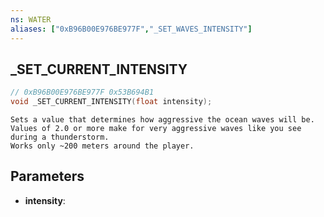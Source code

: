 ```yaml
---
ns: WATER
aliases: ["0xB96B00E976BE977F","_SET_WAVES_INTENSITY"]
---
```

## _SET_CURRENT_INTENSITY

```c
// 0xB96B00E976BE977F 0x53B694B1
void _SET_CURRENT_INTENSITY(float intensity);
```

```
Sets a value that determines how aggressive the ocean waves will be. Values of 2.0 or more make for very aggressive waves like you see during a thunderstorm.  
Works only ~200 meters around the player.  
```

## Parameters
* **intensity**: 

